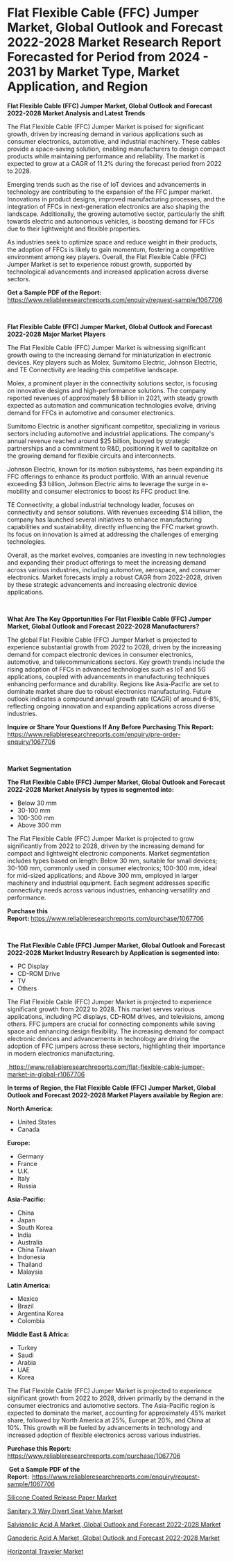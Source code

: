 <p><h1>Flat Flexible Cable (FFC) Jumper Market, Global Outlook and Forecast 2022-2028 Market Research Report Forecasted for Period from 2024 -  2031 by Market Type, Market Application, and Region</h1></p><p><strong>Flat Flexible Cable (FFC) Jumper Market, Global Outlook and Forecast 2022-2028 Market Analysis and Latest Trends</strong></p>
<p><p>The Flat Flexible Cable (FFC) Jumper Market is poised for significant growth, driven by increasing demand in various applications such as consumer electronics, automotive, and industrial machinery. These cables provide a space-saving solution, enabling manufacturers to design compact products while maintaining performance and reliability. The market is expected to grow at a CAGR of 11.2% during the forecast period from 2022 to 2028.</p><p>Emerging trends such as the rise of IoT devices and advancements in technology are contributing to the expansion of the FFC jumper market. Innovations in product designs, improved manufacturing processes, and the integration of FFCs in next-generation electronics are also shaping the landscape. Additionally, the growing automotive sector, particularly the shift towards electric and autonomous vehicles, is boosting demand for FFCs due to their lightweight and flexible properties.</p><p>As industries seek to optimize space and reduce weight in their products, the adoption of FFCs is likely to gain momentum, fostering a competitive environment among key players. Overall, the Flat Flexible Cable (FFC) Jumper Market is set to experience robust growth, supported by technological advancements and increased application across diverse sectors.</p></p>
<p><strong>Get a Sample PDF of the Report:&nbsp;</strong> <a href="https://www.reliableresearchreports.com/enquiry/request-sample/1067706?utm_campaign=8&utm_medium=2&utm_source=Github&utm_content=ia&utm_term=29102024&utm_id=flat-flexible-cable-ffc-jumper-market-global-outlook-and-forecast-2022-2028">https://www.reliableresearchreports.com/enquiry/request-sample/1067706</a></p>
<p>&nbsp;</p>
<p><strong>Flat Flexible Cable (FFC) Jumper Market, Global Outlook and Forecast 2022-2028 Major Market Players</strong></p>
<p><p>The Flat Flexible Cable (FFC) Jumper Market is witnessing significant growth owing to the increasing demand for miniaturization in electronic devices. Key players such as Molex, Sumitomo Electric, Johnson Electric, and TE Connectivity are leading this competitive landscape.</p><p>Molex, a prominent player in the connectivity solutions sector, is focusing on innovative designs and high-performance solutions. The company reported revenues of approximately $8 billion in 2021, with steady growth expected as automation and communication technologies evolve, driving demand for FFCs in automotive and consumer electronics.</p><p>Sumitomo Electric is another significant competitor, specializing in various sectors including automotive and industrial applications. The company's annual revenue reached around $25 billion, buoyed by strategic partnerships and a commitment to R&D, positioning it well to capitalize on the growing demand for flexible circuits and interconnects.</p><p>Johnson Electric, known for its motion subsystems, has been expanding its FFC offerings to enhance its product portfolio. With an annual revenue exceeding $3 billion, Johnson Electric aims to leverage the surge in e-mobility and consumer electronics to boost its FFC product line.</p><p>TE Connectivity, a global industrial technology leader, focuses on connectivity and sensor solutions. With revenues exceeding $14 billion, the company has launched several initiatives to enhance manufacturing capabilities and sustainability, directly influencing the FFC market growth. Its focus on innovation is aimed at addressing the challenges of emerging technologies.</p><p>Overall, as the market evolves, companies are investing in new technologies and expanding their product offerings to meet the increasing demand across various industries, including automotive, aerospace, and consumer electronics. Market forecasts imply a robust CAGR from 2022-2028, driven by these strategic advancements and increasing electronic device applications.</p></p>
<p>&nbsp;</p>
<p><strong>What Are The Key Opportunities For Flat Flexible Cable (FFC) Jumper Market, Global Outlook and Forecast 2022-2028 Manufacturers?</strong></p>
<p><p>The global Flat Flexible Cable (FFC) Jumper Market is projected to experience substantial growth from 2022 to 2028, driven by the increasing demand for compact electronic devices in consumer electronics, automotive, and telecommunications sectors. Key growth trends include the rising adoption of FFCs in advanced technologies such as IoT and 5G applications, coupled with advancements in manufacturing techniques enhancing performance and durability. Regions like Asia-Pacific are set to dominate market share due to robust electronics manufacturing. Future outlook indicates a compound annual growth rate (CAGR) of around 6-8%, reflecting ongoing innovation and expanding applications across diverse industries.</p></p>
<p><strong>Inquire or Share Your Questions If Any Before Purchasing This Report:</strong> <a href="https://www.reliableresearchreports.com/enquiry/pre-order-enquiry/1067706?utm_campaign=8&utm_medium=2&utm_source=Github&utm_content=ia&utm_term=29102024&utm_id=flat-flexible-cable-ffc-jumper-market-global-outlook-and-forecast-2022-2028">https://www.reliableresearchreports.com/enquiry/pre-order-enquiry/1067706</a></p>
<p>&nbsp;</p>
<p><strong>Market Segmentation</strong></p>
<p><strong>The Flat Flexible Cable (FFC) Jumper Market, Global Outlook and Forecast 2022-2028 Market Analysis by types is segmented into:</strong></p>
<p><ul><li>Below 30 mm</li><li>30-100 mm</li><li>100-300 mm</li><li>Above 300 mm</li></ul></p>
<p><p>The Flat Flexible Cable (FFC) Jumper Market is projected to grow significantly from 2022 to 2028, driven by the increasing demand for compact and lightweight electronic components. Market segmentation includes types based on length: Below 30 mm, suitable for small devices; 30-100 mm, commonly used in consumer electronics; 100-300 mm, ideal for mid-sized applications; and Above 300 mm, employed in larger machinery and industrial equipment. Each segment addresses specific connectivity needs across various industries, enhancing versatility and performance.</p></p>
<p><strong>Purchase this Report:&nbsp;</strong><a href="https://www.reliableresearchreports.com/purchase/1067706?utm_campaign=8&utm_medium=2&utm_source=Github&utm_content=ia&utm_term=29102024&utm_id=flat-flexible-cable-ffc-jumper-market-global-outlook-and-forecast-2022-2028">https://www.reliableresearchreports.com/purchase/1067706</a></p>
<p>&nbsp;</p>
<p><strong>The Flat Flexible Cable (FFC) Jumper Market, Global Outlook and Forecast 2022-2028 Market Industry Research by Application is segmented into:</strong></p>
<p><ul><li>PC Display</li><li>CD-ROM Drive</li><li>TV</li><li>Others</li></ul></p>
<p><p>The Flat Flexible Cable (FFC) Jumper Market is projected to experience significant growth from 2022 to 2028. This market serves various applications, including PC displays, CD-ROM drives, and televisions, among others. FFC jumpers are crucial for connecting components while saving space and enhancing design flexibility. The increasing demand for compact electronic devices and advancements in technology are driving the adoption of FFC jumpers across these sectors, highlighting their importance in modern electronics manufacturing.</p></p>
<p><a href="https://www.reliableresearchreports.com/flat-flexible-cable-jumper-market-in-global-r1067706?utm_campaign=8&utm_medium=2&utm_source=Github&utm_content=ia&utm_term=29102024&utm_id=flat-flexible-cable-ffc-jumper-market-global-outlook-and-forecast-2022-2028">&nbsp;https://www.reliableresearchreports.com/flat-flexible-cable-jumper-market-in-global-r1067706</a></p>
<p><strong>In terms of Region, the Flat Flexible Cable (FFC) Jumper Market, Global Outlook and Forecast 2022-2028 Market Players available by Region are:</strong></p>
<p>
    <p> <strong> North America: </strong>
        <ul>
            <li>United States</li>
            <li>Canada</li>
        </ul>
        </p> 
    <p> <strong> Europe: </strong>
        <ul>
            <li>Germany</li>
            <li>France</li>
            <li>U.K.</li>
            <li>Italy</li>
            <li>Russia</li>
        </ul>
        </p> 
    <p> <strong> Asia-Pacific: </strong>
        <ul>
            <li>China</li>
            <li>Japan</li>
            <li>South Korea</li>
            <li>India</li>
            <li>Australia</li>
            <li>China Taiwan</li>
            <li>Indonesia</li>
            <li>Thailand</li>
            <li>Malaysia</li>
        </ul>
        </p> 
    <p> <strong> Latin America: </strong>
        <ul>
            <li>Mexico</li>
            <li>Brazil</li>
            <li>Argentina Korea</li>
            <li>Colombia</li>
        </ul>
        </p> 
    <p> <strong> Middle East & Africa: </strong>
        <ul>
            <li>Turkey</li>
            <li>Saudi</li>
            <li>Arabia</li>
            <li>UAE</li>
            <li>Korea</li>
        </ul>
    </p>
    </p>
<p><p>The Flat Flexible Cable (FFC) Jumper Market is projected to experience significant growth from 2022 to 2028, driven primarily by the demand in the consumer electronics and automotive sectors. The Asia-Pacific region is expected to dominate the market, accounting for approximately 45% market share, followed by North America at 25%, Europe at 20%, and China at 10%. This growth will be fueled by advancements in technology and increased adoption of flexible electronics across various industries.</p></p>
<p><strong>Purchase this Report: </strong><a href="https://www.reliableresearchreports.com/purchase/1067706?utm_campaign=8&utm_medium=2&utm_source=Github&utm_content=ia&utm_term=29102024&utm_id=flat-flexible-cable-ffc-jumper-market-global-outlook-and-forecast-2022-2028">https://www.reliableresearchreports.com/purchase/1067706</a></p>
<p>&nbsp;<strong>Get a Sample PDF of the Report:&nbsp;&nbsp;</strong><a href="https://www.reliableresearchreports.com/enquiry/request-sample/1067706?utm_campaign=8&utm_medium=2&utm_source=Github&utm_content=ia&utm_term=29102024&utm_id=flat-flexible-cable-ffc-jumper-market-global-outlook-and-forecast-2022-2028">https://www.reliableresearchreports.com/enquiry/request-sample/1067706</a></p>
<p><strong></strong></p>
<p><p><a href="https://www.linkedin.com/pulse/silicone-coated-release-paper-market-global-insights-regional-zchke?utm_campaign=8&utm_medium=2&utm_source=Github&utm_content=ia&utm_term=29102024&utm_id=flat-flexible-cable-ffc-jumper-market-global-outlook-and-forecast-2022-2028">Silicone Coated Release Paper Market</a></p><p><a href="https://issuu.com/reportprime-2/docs/sanitary-3-way-divert-seat-valve-ma_8a8acb926478cd?utm_campaign=8&utm_medium=2&utm_source=Github&utm_content=ia&utm_term=29102024&utm_id=flat-flexible-cable-ffc-jumper-market-global-outlook-and-forecast-2022-2028">Sanitary 3 Way Divert Seat Valve Market</a></p><p><a href="https://github.com/cliffxbwergin/Market-Research-Report-List-1/blob/main/salvianolic-acid-a-market-global-outlook-and-forecast-2022-2028-market.md?utm_campaign=8&utm_medium=2&utm_source=Github&utm_content=ia&utm_term=29102024&utm_id=flat-flexible-cable-ffc-jumper-market-global-outlook-and-forecast-2022-2028">Salvianolic Acid A Market, Global Outlook and Forecast 2022-2028 Market</a></p><p><a href="https://github.com/loftinirkaakcsu/Market-Research-Report-List-1/blob/main/ganoderic-acid-a-market-global-outlook-and-forecast-2022-2028-market.md?utm_campaign=8&utm_medium=2&utm_source=Github&utm_content=ia&utm_term=29102024&utm_id=flat-flexible-cable-ffc-jumper-market-global-outlook-and-forecast-2022-2028">Ganoderic Acid A Market, Global Outlook and Forecast 2022-2028 Market</a></p><p><a href="https://issuu.com/reportprime-2/docs/horizontal-traveler-market-size-203_265e7278790440?utm_campaign=8&utm_medium=2&utm_source=Github&utm_content=ia&utm_term=29102024&utm_id=flat-flexible-cable-ffc-jumper-market-global-outlook-and-forecast-2022-2028">Horizontal Traveler Market</a></p></p>